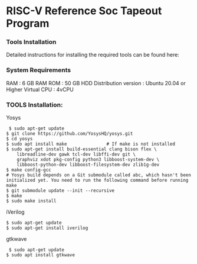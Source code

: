 # RISC-V Reference Soc Tapeout Program
### Tools Installation
Detailed instructions for installing the required tools can be found here:

### System Requirements
  RAM : 6 GB RAM
  ROM : 50 GB HDD
  Distribution version : Ubuntu 20.04 or Higher
  Virtual CPU : 4vCPU


### TOOLS Installation:

Yosys
```
 $ sudo apt-get update
$ git clone https://github.com/YosysHQ/yosys.git
$ cd yosys
$ sudo apt install make               # If make is not installed
$ sudo apt-get install build-essential clang bison flex \
    libreadline-dev gawk tcl-dev libffi-dev git \
    graphviz xdot pkg-config python3 libboost-system-dev \
    libboost-python-dev libboost-filesystem-dev zlib1g-dev
$ make config-gcc
# Yosys build depends on a Git submodule called abc, which hasn't been initialized yet. You need to run the following command before running make
$ git submodule update --init --recursive
$ make 
$ sudo make install
``` 

iVerilog
```
$ sudo apt-get update
$ sudo apt-get install iverilog
```

gtkwave
```
 $ sudo apt-get update
$ sudo apt install gtkwave
```



